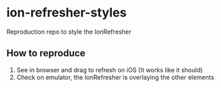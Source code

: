 # ion-refresher-styles
Reproduction repo to style the IonRefresher

## How to reproduce

1. See in browser and drag to refresh on iOS (It works like it should)
2. Check on emulator, the IonRefresher is overlaying the other elements
